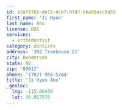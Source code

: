 ```yaml
---
id: a3af17b1-de72-4cb7-97d7-bba0bacc5a59
first_name: 'Ji Hyun'
last_name: Ahn
license: DDS
services:
  - orthodontist
category: dentists
address: '302 Treehouse Ct'
city: Henderson
state: NV
zip: '89012'
phone: '(702) 968-5244'
title: 'Ji Hyun Ahn'
_geoloc:
  lng: -115.05438
  lat: 36.017578
---
```

